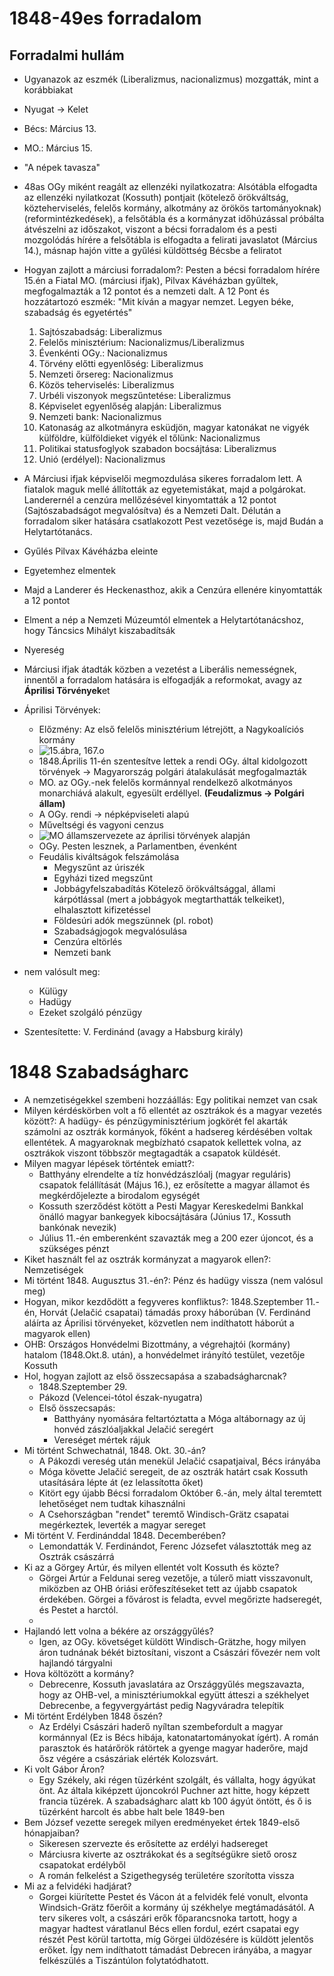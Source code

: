 # 1848-49es forradalom  
## Forradalmi hullám  
- Ugyanazok az eszmék (Liberalizmus, nacionalizmus) mozgatták, mint a korábbiakat  
- Nyugat -> Kelet  
- Bécs: Március 13.  
- MO.: Március 15.  
- "A népek tavasza"  
- 48as OGy miként reagált az ellenzéki nyilatkozatra: Alsótábla elfogadta az ellenzéki nyilatkozat (Kossuth) pontjait (kötelező örökváltság, közteherviselés, felelős kormány, alkotmány az örökös tartományoknak) (reformintézkedések), a felsőtábla és a kormányzat időhúzással próbálta átvészelni az időszakot, viszont a bécsi forradalom és a pesti mozgolódás hírére a felsőtábla is elfogadta a felirati javaslatot (Március 14.), másnap hajón vitte a gyűlési küldöttség Bécsbe a feliratot  
- Hogyan zajlott a márciusi forradalom?: Pesten a bécsi forradalom hírére 15.én a Fiatal MO. (márciusi ifjak), Pilvax Kávéházban gyűltek, megfogalmazták a 12 pontot és a nemzeti dalt. A 12 Pont és hozzátartozó eszmék: "Mit kíván a magyar nemzet. Legyen béke, szabadság és egyetértés"  
  1. Sajtószabadság: Liberalizmus  
  2. Felelős minisztérium: Nacionalizmus/Liberalizmus  
  3. Évenkénti OGy.: Nacionalizmus  
  4. Törvény előtti egyenlőség: Liberalizmus  
  5. Nemzeti őrsereg: Nacionalizmus  
  6. Közös teherviselés: Liberalizmus  
  7. Urbéli viszonyok megszűntetése: Liberalizmus  
  8. Képviselet egyenlőség alapján: Liberalizmus  
  9. Nemzeti bank: Nacionalizmus  
  10. Katonaság az alkotmányra esküdjön, magyar katonákat ne vigyék külföldre, külföldieket vigyék el tőlünk: Nacionalizmus  
  11. Politikai statusfoglyok szabadon bocsájtása: Liberalizmus  
  12. Unió (erdélyel): Nacionalizmus  
- A Márciusi ifjak képviselői megmozdulása sikeres forradalom lett. A fiatalok maguk mellé állították az egyetemistákat, majd a polgárokat. Landerernél a cenzúra mellőzésével kinyomtatták a 12 pontot (Sajtószabadságot megvalósítva) és a Nemzeti Dalt. Délután a forradalom siker hatására csatlakozott Pest vezetősége is, majd Budán a Helytartótanács.  
  
- Gyűlés Pilvax Kávéházba eleinte  
- Egyetemhez elmentek  
- Majd a Landerer és Heckenasthoz, akik a Cenzúra ellenére kinyomtatták a 12 pontot  
- Elment a nép a Nemzeti Múzeumtól elmentek a Helytartótanácshoz, hogy Táncsics Mihályt kiszabadítsák  
- Nyereség  
  
- Márciusi ifjak átadták közben a vezetést a Liberális nemességnek, innentől a forradalom hatására is elfogadják a reformokat, avagy az **Áprilisi Törvények**et  
- Áprilisi Törvények:  
  - Előzmény: Az első felelős minisztérium létrejött, a Nagykoalíciós kormány  
  - ![15.ábra, 167.o](elso_felelos_miniszterium.png)  
  - 1848.Április 11-én szentesítve lettek a rendi OGy. által kidolgozott törvények -> Magyarország polgári átalakulását megfogalmazták  
  - MO. az OGy.-nek felelős kormánnyal rendelkező alkotmányos monarchiává alakult, egyesült erdéllyel. **(Feudalizmus -> Polgári állam)**  
  - A OGy. rendi -> népképviseleti alapú  
  - Műveltségi és vagyoni cenzus  
  - ![MO államszervezete az áprilisi törvények alapján](allamszervezet_aprilisi_torv.png)  
  - OGy. Pesten lesznek, a Parlamentben, évenként  
  - Feudális kiváltságok felszámolása  
    - Megyszűnt az úriszék  
    - Egyházi tized megszűnt    
    - Jobbágyfelszabadítás Kötelező örökváltsággal, állami kárpótlással (mert a jobbágyok megtarthatták telkeiket), elhalasztott kifizetéssel  
    - Földesúri adók megszünnek (pl. robot)  
    - Szabadságjogok megvalósulása  
    - Cenzúra eltörlés  
    - Nemzeti bank  
- nem valósult meg:  
  - Külügy  
  - Hadügy  
  - Ezeket szolgáló pénzügy  
- Szentesítette: V. Ferdinánd (avagy a Habsburg király)  
# 1848 Szabadságharc  
- A nemzetiségekkel szembeni hozzáállás: Egy politikai nemzet van csak  
- Milyen kérdéskörben volt a fő ellentét az osztrákok és a magyar vezetés között?: A hadügy- és pénzügyminisztérium jogkörét fel akarták számolni az osztrák kormányok, főként a hadsereg kérdésében voltak ellentétek. A magyaroknak megbízható csapatok kellettek volna, az osztrákok viszont többször megtagadták a csapatok küldését.  
- Milyen magyar lépések történtek emiatt?:  
  - Batthyány elrendelte a tíz honvédzászlóalj (magyar reguláris) csapatok felállítását (Május 16.), ez erősítette a magyar államot és megkérdőjelezte a birodalom egységét  
  - Kossuth szerződést kötött a Pesti Magyar Kereskedelmi Bankkal önálló magyar bankegyek kibocsájtására (Június 17., Kossuth bankónak nevezik)  
  - Július 11.-én emberenként szavazták meg a 200 ezer újoncot, és a szükséges pénzt  
- Kiket használt fel az osztrák kormányzat a magyarok ellen?: Nemzetiségek  
- Mi történt 1848. Augusztus 31.-én?: Pénz és hadügy vissza (nem valósul meg)  
- Hogyan, mikor kezdődött a fegyveres konfliktus?: 1848.Szeptember 11.-én, Horvát (Jelačić csapatai) támadás proxy háborúban (V. Ferdinánd aláírta az Áprilisi törvényeket, közvetlen nem indíthatott háborút a magyarok ellen)  
- OHB: Országos Honvédelmi Bizottmány, a végrehajtói (kormány) hatalom (1848.Okt.8. után), a honvédelmet irányító testület, vezetője Kossuth  
- Hol, hogyan zajlott az első összecsapása a szabadságharcnak?  
  - 1848.Szeptember 29.  
  - Pákozd (Velencei-tótol észak-nyugatra)  
  - Első összecsapás:  
    - Batthyány nyomására feltartóztatta a Móga altábornagy az új honvéd zászlóaljakkal Jelačić seregért  
    - Vereséget mértek rájuk  
- Mi történt Schwechatnál, 1848. Okt. 30.-án?  
  - A Pákozdi vereség után menekül Jelačić csapatjaival, Bécs irányába  
  - Móga követte Jelačić seregeit, de az osztrák határt csak Kossuth utasítására lépte át (ez lelassította őket)  
  - Kitört egy újabb Bécsi forradalom Október 6.-án, mely által teremtett lehetőséget nem tudtak kihasználni  
  - A Csehországban "rendet" teremtő Windisch-Grätz csapatai megérkeztek, leverték a magyar sereget  
- Mi történt V. Ferdinánddal 1848. Decemberében?  
  - Lemondatták V. Ferdinándot, Ferenc Józsefet választották meg az Osztrák császárrá  
- Ki az a Görgey Artúr, és milyen ellentét volt Kossuth és közte?  
  - Görgei Artúr a Feldunai sereg vezetője, a túlerő miatt visszavonult, miközben az OHB óriási erőfeszítéseket tett az újabb csapatok érdekében. Görgei a fővárost is feladta, evvel megőrizte hadseregét, és Pestet a harctól.  
  -  
- Hajlandó lett volna a békére az országgyűlés?  
  - Igen, az OGy. követséget küldött Windisch-Grätzhe, hogy milyen áron tudnának békét biztosítani, viszont a Császári fővezér nem volt hajlandó tárgyalni  
- Hova költözött a kormány?  
  - Debrecenre, Kossuth javaslatára az Országgyűlés megszavazta, hogy az OHB-vel, a minisztériumokkal együtt átteszi a székhelyet Debrecenbe, a fegyvergyártást pedig Nagyváradra telepítik  
- Mi történt Erdélyben 1848 őszén?  
  - Az Erdélyi Császári haderő nyíltan szembefordult a magyar kormánnyal (Ez is Bécs hibája, katonatartományokat ígért). A román parasztok és határőrök rátörtek a gyenge magyar haderőre, majd ősz végére a császáriak elérték Kolozsvárt.  
- Ki volt Gábor Áron?  
  - Egy Székely, aki régen tüzérként szolgált, és vállalta, hogy ágyúkat önt. Az általa kiképzett újoncokról Puchner azt hitte, hogy képzett francia tüzérek. A szabadságharc alatt kb 100 ágyút öntött, és ő is tüzérként harcolt és abbe halt bele 1849-ben  
- Bem József vezette seregek milyen eredményeket értek 1849-első hónapjaiban?  
  - Sikeresen szervezte és erősítette az erdélyi hadsereget  
  - Márciusra kiverte az osztrákokat és a segítségükre siető orosz csapatokat erdélyből  
  - A román felkelést a Szigethegység területére szorította vissza  
- Mi az a felvidéki hadjárat?  
  - Gorgei kiürítette Pestet és Vácon át a felvidék felé vonult, elvonta Windsich-Grätz főerőit a kormány új székhelye megtámadásától. A terv sikeres volt, a császári erők főparancsnoka tartott, hogy a magyar hadtest váratlanul Bécs ellen fordul, ezért csapatai egy részét Pest körül tartotta, míg Görgei üldözésére is küldött jelentős erőket. Így nem indíthatott támadást Debrecen irányába, a magyar felkészülés a Tiszántúlon folytatódhatott.  
